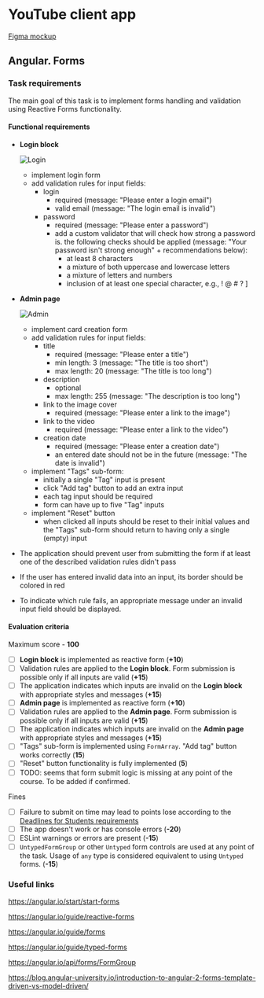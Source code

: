 
# YouTube client app

[Figma mockup](https://www.figma.com/file/tS3Zqk138yXUmRxSWKDv4r/YouTube-client?node-id=0%3A1)

## Angular. Forms

### Task requirements
The main goal of this task is to implement forms handling and validation using Reactive Forms functionality.

#### Functional requirements
- **Login block**

    ![Login](./login.jpg)

    - implement login form
    - add validation rules for input fields:
        - login
            - required (message: "Please enter a login email")
            - valid email (message: "The login email is invalid")
        - password
            - required (message: "Please enter a password")
            - add a custom validator that will check how strong a password is. the following checks should be applied (message: "Your password isn't strong enough" + recommendations below):
                - at least 8 characters
                - a mixture of both uppercase and lowercase letters
                - a mixture of letters and numbers
                - inclusion of at least one special character, e.g., ! @ # ? ]

- **Admin page**

    ![Admin](./admin.jpg)

    - implement card creation form
    - add validation rules for input fields:
        - title
            - required (message: "Please enter a title")
            - min length: 3 (message: "The title is too short")
            - max length: 20 (message: "The title is too long")
        - description
            - optional
            - max length: 255 (message: "The description is too long")
        - link to the image cover
            - required (message: "Please enter a link to the image")
        - link to the video
            - required (message: "Please enter a link to the video")
        - creation date
            - required (message: "Please enter a creation date")
            - an entered date should not be in the future (message: "The date is invalid")
    - implement "Tags" sub-form:
        - initially a single "Tag" input is present
        - click "Add tag" button to add an extra input
        - each tag input should be required
        - form can have up to five "Tag" inputs
    - implement "Reset" button
        - when clicked all inputs should be reset to their initial values and the "Tags" sub-form should return to having only a single (empty) input

- The application should prevent user from submitting the form if at least one of the described validation rules didn't pass
- If the user has entered invalid data into an input, its border should be colored in red
- To indicate which rule fails, an appropriate message under an invalid input field should be displayed.

#### Evaluation criteria
Maximum score - **100**

- [ ] **Login block** is implemented as reactive form (**+10**)
- [ ] Validation rules are applied to the **Login block**. Form submission is possible only if all inputs are valid (**+15**)
- [ ] The application indicates which inputs are invalid on the **Login block** with appropriate styles and messages (**+15**)
- [ ] **Admin page** is implemented as reactive form (**+10**)
- [ ] Validation rules are applied to the **Admin page**. Form submission is possible only if all inputs are valid (**+15**)
- [ ] The application indicates which inputs are invalid on the **Admin page** with appropriate styles and messages (**+15**)
- [ ] "Tags" sub-form is implemented using `FormArray`. "Add tag" button works correctly (**15**)
- [ ] "Reset" button functionality is fully implemented (**5**)
- [ ] TODO: seems that form submit logic is missing at any point of the course. To be added if confirmed.

Fines
- [ ] Failure to submit on time may lead to points lose according to the [Deadlines for Students requirements](https://docs.app.rs.school/#/platform/pull-request-review-process?id=deadlines-for-students)
- [ ] The app doesn't work or has console errors (**-20**)
- [ ] ESLint warnings or errors are present (**-15**)
- [ ] `UntypedFormGroup` or other `Untyped` form controls are used at any point of the task. Usage of `any` type is considered equivalent to using `Untyped` forms. (**-15**) 

### Useful links
https://angular.io/start/start-forms

https://angular.io/guide/reactive-forms

https://angular.io/guide/forms

https://angular.io/guide/typed-forms

https://angular.io/api/forms/FormGroup

https://blog.angular-university.io/introduction-to-angular-2-forms-template-driven-vs-model-driven/
